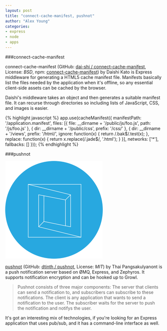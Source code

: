 ```yaml
---
layout: post
title: "connect-cache-manifest, pushnot"
author: "Alex Young"
categories: 
- express
- node
- apps
---
```


###connect-cache-manifest

connect-cache-manifest (GitHub: [dai-shi / connect-cache-manifest](https://github.com/dai-shi/connect-cache-manifest), License: _BSD_, npm: [connect-cache-manifest](https://npmjs.org/package/connect-cache-manifest)) by Daishi Kato is Express middleware for generating a HTML5 cache manifest file.  Manifests basically list the files needed by the application when it's offline, so any essential client-side assets can be cached by the browser.

Daishi's middleware takes an object and then generates a suitable manifest file.  It can recurse through directories so including lists of JavaScript, CSS, and images is easier.

{% highlight javascript %}
app.use(cacheManifest({
  manifestPath: '/application.manifest',
  files: [{
    file: __dirname + '/public/js/foo.js',
    path: '/js/foo.js'
  }, {
    dir: __dirname + '/public/css',
    prefix: '/css/'
  }, {
    dir: __dirname + '/views',
    prefix: '/html/',
    ignore: function(x) { return /\.bak$/.test(x); },
    replace: function(x) { return x.replace(/\.jade$/, '.html'); }
  }],
  networks: ['*'],
  fallbacks: []
}));
{% endhighlight %}

###pushnot

![pushnot](/images/posts/listjs-logo.png)

[pushnot](http://me.dt.in.th/page/pushnot/) (GitHub: [dtinth / pushnot](https://github.com/dtinth/pushnot), License: _MIT_) by Thai Pangsakulyanont is a push notification server based on ØMQ, Express, and Zephyros.  It supports notification encryption and can be hooked up to Growl.

> Pushnot consists of three major components:
> The server that clients can send a notification to, and subscribers can subscribe to these notifications.
> The client is any application that wants to send a notification to the user.
> The subscriber waits for the server to push the notification and notifys the user.

It's got an interesting mix of technologies, if you're looking for an Express application that uses pub/sub, and it has a command-line interface as well.
